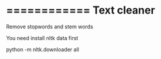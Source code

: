 ============
Text cleaner
============

Remove stopwords and stem words

You need install nltk data first

python -m nltk.downloader all
